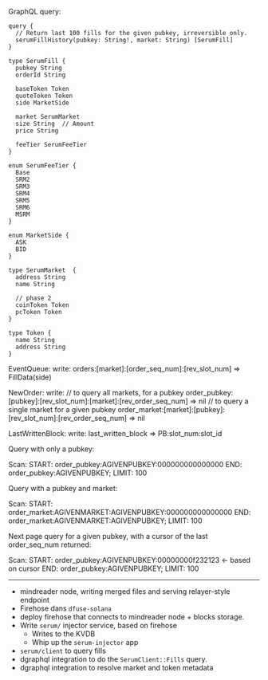 

GraphQL query:
```
query {
  // Return last 100 fills for the given pubkey, irreversible only.
  serumFillHistory(pubkey: String!, market: String) [SerumFill]
}

type SerumFill {
  pubkey String
  orderId String

  baseToken Token
  quoteToken Token
  side MarketSide

  market SerumMarket
  size String  // Amount
  price String

  feeTier SerumFeeTier
}

enum SerumFeeTier {
  Base
  SRM2
  SRM3
  SRM4
  SRM5
  SRM6
  MSRM
}

enum MarketSide {
  ASK
  BID
}

type SerumMarket  {
  address String
  name String

  // phase 2
  coinToken Token
  pcToken Token
}

type Token {
  name String
  address String
}

```


EventQueue:
  write:
    orders:[market]:[order_seq_num]:[rev_slot_num] => FillData(side)

NewOrder:
  write:
    // to query all markets, for a pubkey
    order_pubkey:[pubkey]:[rev_slot_num]:[market]:[rev_order_seq_num] => nil
    // to query a single market for a given pubkey
    order_market:[market]:[pubkey]:[rev_slot_num]:[rev_order_seq_num] => nil

LastWrittenBlock:
  write:
    last_written_block => PB:slot_num:slot_id



Query with only a pubkey:

  Scan:
    START: order_pubkey:AGIVENPUBKEY:000000000000000
    END:   order_pubkey:AGIVENPUBKEY;
    LIMIT: 100

Query with a pubkey and market:

  Scan:
    START: order_market:AGIVENMARKET:AGIVENPUBKEY:000000000000000
    END:   order_market:AGIVENMARKET:AGIVENPUBKEY;
    LIMIT: 100

Next page query for a given pubkey, with a cursor of the last order_seq_num returned:

  Scan:
    START: order_pubkey:AGIVENPUBKEY:00000000f232123 <- based on cursor
    END:   order_pubkey:AGIVENPUBKEY;
    LIMIT: 100

---

* mindreader node, writing merged files and serving relayer-style endpoint
* Firehose dans `dfuse-solana`
* deploy firehose that connects to mindreader node + blocks storage.
* Write `serum/` injector service, based on firehose
  * Writes to the KVDB
  * Whip up the `serum-injector` app
* `serum/client` to query fills
* dgraphql integration to do the `SerumClient::Fills` query.
* dgraphql integration to resolve market and token metadata
